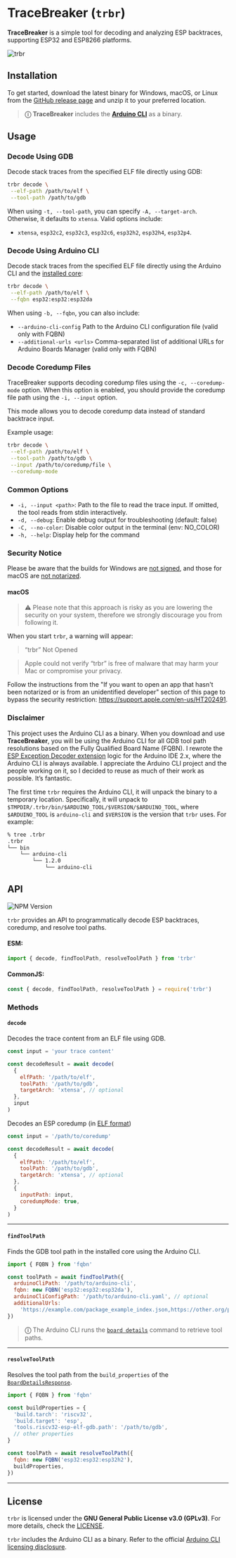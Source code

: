 # TraceBreaker (`trbr`)

**TraceBreaker** is a simple tool for decoding and analyzing ESP backtraces, supporting ESP32 and ESP8266 platforms.

![trbr](/static/trbr.gif)

## Installation

To get started, download the latest binary for Windows, macOS, or Linux from the [GitHub release page](https://github.com/dankeboy36/trbr/releases/latest) and unzip it to your preferred location.

> **ⓘ** **TraceBreaker** includes the **[Arduino CLI](https://github.com/arduino/arduino-cli)** as a binary.

## Usage

### Decode Using GDB

Decode stack traces from the specified ELF file directly using GDB:

```sh
trbr decode \
 --elf-path /path/to/elf \
 --tool-path /path/to/gdb
```

When using `-t, --tool-path`, you can specify `-A, --target-arch`. Otherwise, it defaults to `xtensa`. Valid options include:

- `xtensa`, `esp32c2`, `esp32c3`, `esp32c6`, `esp32h2`, `esp32h4`, `esp32p4`.

### Decode Using Arduino CLI

Decode stack traces from the specified ELF file directly using the Arduino CLI and the [installed core](https://docs.arduino.cc/learn/starting-guide/cores/):

```sh
trbr decode \
 --elf-path /path/to/elf \
 --fqbn esp32:esp32:esp32da
```

When using `-b, --fqbn`, you can also include:

- `--arduino-cli-config` Path to the Arduino CLI configuration file (valid only with FQBN)
- `--additional-urls <urls>` Comma-separated list of additional URLs for Arduino Boards Manager (valid only with FQBN)

### Decode Coredump Files

TraceBreaker supports decoding coredump files using the `-c, --coredump-mode` option. When this option is enabled, you should provide the coredump file path using the `-i, --input` option.

This mode allows you to decode coredump data instead of standard backtrace input.

Example usage:

```sh
trbr decode \
 --elf-path /path/to/elf \
 --tool-path /path/to/gdb \
 --input /path/to/coredump/file \
 --coredump-mode
```

### Common Options

- `-i, --input <path>`: Path to the file to read the trace input. If omitted, the tool reads from stdin interactively.
- `-d, --debug`: Enable debug output for troubleshooting (default: false)
- `-C, --no-color`: Disable color output in the terminal (env: NO_COLOR)
- `-h, --help`: Display help for the command

### Security Notice

Please be aware that the builds for Windows are [not signed](https://github.com/dankeboy36/trbr/issues/7), and those for macOS are [not notarized](https://github.com/dankeboy36/trbr/issues/8).

#### macOS

> ⚠ Please note that this approach is risky as you are lowering the security on your system, therefore we strongly discourage you from following it.

When you start `trbr`, a warning will appear:

> “trbr” Not Opened

> Apple could not verify “trbr” is free of malware that may harm your Mac or compromise your privacy.

Follow the instructions from the "If you want to open an app that hasn't been notarized or is from an unidentified developer" section of this page to bypass the security restriction: https://support.apple.com/en-us/HT202491.

### Disclaimer

This project uses the Arduino CLI as a binary. When you download and use **TraceBreaker**, you will be using the Arduino CLI for all GDB tool path resolutions based on the Fully Qualified Board Name (FQBN). I rewrote the [ESP Exception Decoder extension](https://github.com/dankeboy36/esp-exception-decoder) logic for the Arduino IDE 2.x, where the Arduino CLI is always available. I appreciate the Arduino CLI project and the people working on it, so I decided to reuse as much of their work as possible. It’s fantastic.

The first time `trbr` requires the Arduino CLI, it will unpack the binary to a temporary location. Specifically, it will unpack to `$TMPDIR/.trbr/bin/$ARDUINO_TOOL/$VERSION/$ARDUINO_TOOL`, where `$ARDUINO_TOOL` is `arduino-cli` and `$VERSION` is the version that `trbr` uses. For example:

```sh
% tree .trbr
.trbr
└── bin
    └── arduino-cli
        └── 1.2.0
            └── arduino-cli
```

## API

![NPM Version](https://img.shields.io/npm/v/trbr)

`trbr` provides an API to programmatically decode ESP backtraces, coredump, and resolve tool paths.

#### ESM:

```js
import { decode, findToolPath, resolveToolPath } from 'trbr'
```

#### CommonJS:

```js
const { decode, findToolPath, resolveToolPath } = require('trbr')
```

### Methods

#### `decode`

Decodes the trace content from an ELF file using GDB.

```js
const input = 'your trace content'

const decodeResult = await decode(
  {
    elfPath: '/path/to/elf',
    toolPath: '/path/to/gdb',
    targetArch: 'xtensa', // optional
  },
  input
)
```

Decodes an ESP coredump (in [ELF format](https://docs.espressif.com/projects/esp-idf/en/stable/esp32/api-reference/kconfig.html#config-esp-coredump-data-format))

```js
const input = '/path/to/coredump'

const decodeResult = await decode(
  {
    elfPath: '/path/to/elf',
    toolPath: '/path/to/gdb',
    targetArch: 'xtensa', // optional
  },
  {
    inputPath: input,
    coredumpMode: true,
  }
)
```

---

#### `findToolPath`

Finds the GDB tool path in the installed core using the Arduino CLI.

```js
import { FQBN } from 'fqbn'

const toolPath = await findToolPath({
  arduinoCliPath: '/path/to/arduino-cli',
  fqbn: new FQBN('esp32:esp32:esp32da'),
  arduinoCliConfigPath: '/path/to/arduino-cli.yaml', // optional
  additionalUrls:
    'https://example.com/package_example_index.json,https://other.org/package_other_index.json', // optional
})
```

> **ⓘ** The Arduino CLI runs the [`board details`](https://arduino.github.io/arduino-cli/latest/commands/arduino-cli_board_details/) command to retrieve tool paths.

---

#### `resolveToolPath`

Resolves the tool path from the `build_properties` of the [`BoardDetailsResponse`](https://arduino.github.io/arduino-cli/latest/rpc/commands/#boarddetailsresponse).

```js
import { FQBN } from 'fqbn'

const buildProperties = {
  'build.tarch': 'riscv32',
  'build.target': 'esp',
  'tools.riscv32-esp-elf-gdb.path': '/path/to/gdb',
  // other properties
}

const toolPath = await resolveToolPath({
  fqbn: new FQBN('esp32:esp32:esp32h2'),
  buildProperties,
})
```

---

## License

`trbr` is licensed under the **GNU General Public License v3.0 (GPLv3)**. For more details, check the [LICENSE](LICENSE).

`trbr` includes the Arduino CLI as a binary. Refer to the official [Arduino CLI licensing disclosure](https://github.com/arduino/arduino-cli/blob/a39f9fdc0b416e2b5ccf13438bb001cc05e68db4/README.md?plain=1#L46-L51).
